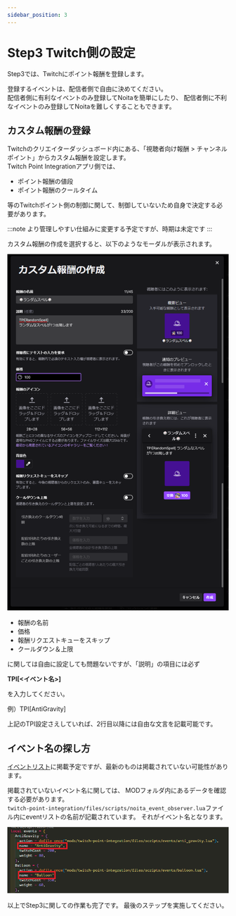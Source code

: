 ```yaml
---
sidebar_position: 3
---
```


# Step3 Twitch側の設定

Step3では、Twitchにポイント報酬を登録します。

登録するイベントは、配信者側で自由に決めてください。  
配信者側に有利なイベントのみ登録してNoitaを簡単にしたり、
配信者側に不利なイベントのみ登録してNoitaを難しくすることもできます。

## カスタム報酬の登録

Twitchのクリエイターダッシュボード内にある、「視聴者向け報酬 > チャンネルポイント」からカスタム報酬を設定します。  
Twitch Point Integrationアプリ側では、

- ポイント報酬の値段
- ポイント報酬のクールタイム

等のTwitchポイント側の制御に関して、制御していないため自身で決定する必要があります。

:::note
より管理しやすい仕組みに変更する予定ですが、時期は未定です
:::

カスタム報酬の作成を選択すると、以下のようなモーダルが表示されます。

![twitch-point](./img/step3/twitch-point.png)

- 報酬の名前
- 価格
- 報酬リクエストキューをスキップ
- クールダウン＆上限

に関しては自由に設定しても問題ないですが、「説明」の項目には必ず

**TPI[<イベント名>]**

を入力してください。

例）TPI[AntiGravity]

上記のTPI設定さえしていれば、2行目以降には自由な文言を記載可能です。

## イベント名の探し方

[イベントリスト](../event-list.md)に掲載予定ですが、最新のものは掲載されていない可能性があります。

掲載されていないイベント名に関しては、 MODフォルダ内にあるデータを確認する必要があります。  
`twitch-point-integration/files/scripts/noita_event_observer.lua`ファイル内にeventリストの名前が記載されています。
それがイベント名となります。

![event-name](./img/step3/event-name.png)


以上でStep3に関しての作業も完了です。
最後のステップを実施してください。
